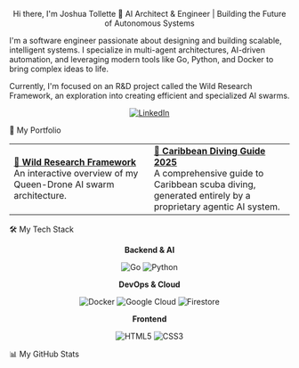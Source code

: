 <div align="center">

Hi there, I'm Joshua Tollette 👋
AI Architect & Engineer | Building the Future of Autonomous Systems
</div>

I'm a software engineer passionate about designing and building scalable, intelligent systems. I specialize in multi-agent architectures, AI-driven automation, and leveraging modern tools like Go, Python, and Docker to bring complex ideas to life.

Currently, I'm focused on an R&D project called the Wild Research Framework, an exploration into creating efficient and specialized AI swarms.

<div align="center">

<a href="https://www.linkedin.com/in/joshuatollette/">
<img src="https://www.google.com/search?q=https://img.shields.io/badge/LinkedIn-0077B5%3Fstyle%3Dfor-the-badge%26logo%3Dlinkedin%26logoColor%3Dwhite" alt="LinkedIn"/>
</a>

</div>

🚀 My Portfolio
<table>
<tr>
<td width="50%">
<a href="https://github.com/joshtol/wild-research-framework-overview">
<strong>👑 Wild Research Framework</strong>
</a>
<br />
An interactive overview of my Queen-Drone AI swarm architecture.
</td>
<td width="50%">
<a href="https://github.com/joshtol/caribbean-diving-guide-2025">
<strong>🐠 Caribbean Diving Guide 2025</strong>
</a>
<br />
A comprehensive guide to Caribbean scuba diving, generated entirely by a proprietary agentic AI system.
</td>
</tr>
</table>

🛠️ My Tech Stack
<div align="center">
<p><strong>Backend & AI</strong></p>
<p>
<img src="https://www.google.com/search?q=https://img.shields.io/badge/Go-00ADD8%3Fstyle%3Dfor-the-badge%26logo%3Dgo%26logoColor%3Dwhite" alt="Go"/>
<img src="https://www.google.com/search?q=https://img.shields.io/badge/Python-3776AB%3Fstyle%3Dfor-the-badge%26logo%3Dpython%26logoColor%3Dwhite" alt="Python"/>
</p>
<p><strong>DevOps & Cloud</strong></p>
<p>
<img src="https://www.google.com/search?q=https://img.shields.io/badge/Docker-2496ED%3Fstyle%3Dfor-the-badge%26logo%3Ddocker%26logoColor%3Dwhite" alt="Docker"/>
<img src="https://www.google.com/search?q=https://img.shields.io/badge/Google_Cloud-4285F4%3Fstyle%3Dfor-the-badge%26logo%3Dgoogle-cloud%26logoColor%3Dwhite" alt="Google Cloud"/>
<img src="https://www.google.com/search?q=https://img.shields.io/badge/Firestore-FFCA28%3Fstyle%3Dfor-the-badge%26logo%3Dfirebase%26logoColor%3Dblack" alt="Firestore"/>
</p>
<p><strong>Frontend</strong></p>
<p>
<img src="https://www.google.com/search?q=https://img.shields.io/badge/HTML5-E34F26%3Fstyle%3Dfor-the-badge%26logo%3Dhtml5%26logoColor%3Dwhite" alt="HTML5"/>
<img src="https://www.google.com/search?q=https://img.shields.io/badge/CSS3-1572B6%3Fstyle%3Dfor-the-badge%26logo%3Dcss3%26logoColor%3Dwhite" alt="CSS3"/>
</p>
</div>

📊 My GitHub Stats
<div align="center">

</div>
